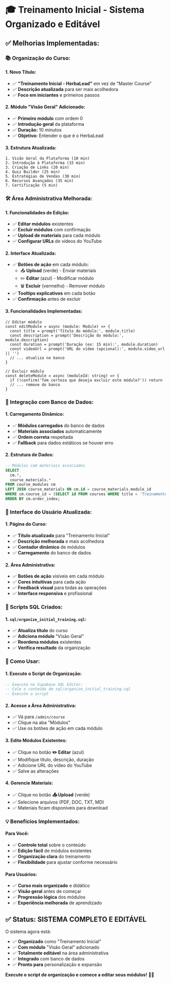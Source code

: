 # 🎓 Treinamento Inicial - Sistema Organizado e Editável

## ✅ **Melhorias Implementadas:**

### **📚 Organização do Curso:**

#### **1. Novo Título:**
- ✅ **"Treinamento Inicial - HerbaLead"** em vez de "Master Course"
- ✅ **Descrição atualizada** para ser mais acolhedora
- ✅ **Foco em iniciantes** e primeiros passos

#### **2. Módulo "Visão Geral" Adicionado:**
- ✅ **Primeiro módulo** com ordem 0
- ✅ **Introdução geral** da plataforma
- ✅ **Duração:** 10 minutos
- ✅ **Objetivo:** Entender o que é o HerbaLead

#### **3. Estrutura Atualizada:**
```
1. Visão Geral da Plataforma (10 min)
2. Introdução à Plataforma (15 min)
3. Criação de Links (20 min)
4. Quiz Builder (25 min)
5. Estratégias de Vendas (30 min)
6. Recursos Avançados (35 min)
7. Certificação (5 min)
```

### **🛠️ Área Administrativa Melhorada:**

#### **1. Funcionalidades de Edição:**
- ✅ **Editar módulos** existentes
- ✅ **Excluir módulos** com confirmação
- ✅ **Upload de materiais** para cada módulo
- ✅ **Configurar URLs** de vídeos do YouTube

#### **2. Interface Atualizada:**
- ✅ **Botões de ação** em cada módulo:
  - 📤 **Upload** (verde) - Enviar materiais
  - ✏️ **Editar** (azul) - Modificar módulo
  - 🗑️ **Excluir** (vermelho) - Remover módulo
- ✅ **Tooltips explicativos** em cada botão
- ✅ **Confirmação** antes de excluir

#### **3. Funcionalidades Implementadas:**
```tsx
// Editar módulo
const editModule = async (module: Module) => {
  const title = prompt('Título do módulo:', module.title)
  const description = prompt('Descrição do módulo:', module.description)
  const duration = prompt('Duração (ex: 15 min):', module.duration)
  const videoUrl = prompt('URL do vídeo (opcional):', module.video_url || '')
  // ... atualiza no banco
}

// Excluir módulo
const deleteModule = async (moduleId: string) => {
  if (!confirm('Tem certeza que deseja excluir este módulo?')) return
  // ... remove do banco
}
```

### **🔄 Integração com Banco de Dados:**

#### **1. Carregamento Dinâmico:**
- ✅ **Módulos carregados** do banco de dados
- ✅ **Materiais associados** automaticamente
- ✅ **Ordem correta** respeitada
- ✅ **Fallback** para dados estáticos se houver erro

#### **2. Estrutura de Dados:**
```sql
-- Módulos com materiais associados
SELECT 
  cm.*,
  course_materials.*
FROM course_modules cm
LEFT JOIN course_materials ON cm.id = course_materials.module_id
WHERE cm.course_id = (SELECT id FROM courses WHERE title = 'Treinamento Inicial - HerbaLead')
ORDER BY cm.order_index;
```

### **📱 Interface do Usuário Atualizada:**

#### **1. Página do Curso:**
- ✅ **Título atualizado** para "Treinamento Inicial"
- ✅ **Descrição melhorada** e mais acolhedora
- ✅ **Contador dinâmico** de módulos
- ✅ **Carregamento** do banco de dados

#### **2. Área Administrativa:**
- ✅ **Botões de ação** visíveis em cada módulo
- ✅ **Cores intuitivas** para cada ação
- ✅ **Feedback visual** para todas as operações
- ✅ **Interface responsiva** e profissional

### **🚀 Scripts SQL Criados:**

#### **1. `sql/organize_initial_training.sql`:**
- ✅ **Atualiza título** do curso
- ✅ **Adiciona módulo** "Visão Geral"
- ✅ **Reordena módulos** existentes
- ✅ **Verifica resultado** da organização

### **🎯 Como Usar:**

#### **1. Execute o Script de Organização:**
```sql
-- Execute no Supabase SQL Editor:
-- Cole o conteúdo de sql/organize_initial_training.sql
-- Execute o script
```

#### **2. Acesse a Área Administrativa:**
- ✅ Vá para `/admin/course`
- ✅ Clique na aba "Módulos"
- ✅ Use os botões de ação em cada módulo

#### **3. Edite Módulos Existentes:**
- ✅ Clique no botão **✏️ Editar** (azul)
- ✅ Modifique título, descrição, duração
- ✅ Adicione URL do vídeo do YouTube
- ✅ Salve as alterações

#### **4. Gerencie Materiais:**
- ✅ Clique no botão **📤 Upload** (verde)
- ✅ Selecione arquivos (PDF, DOC, TXT, MD)
- ✅ Materiais ficam disponíveis para download

### **💡 Benefícios Implementados:**

#### **Para Você:**
- ✅ **Controle total** sobre o conteúdo
- ✅ **Edição fácil** de módulos existentes
- ✅ **Organização clara** do treinamento
- ✅ **Flexibilidade** para ajustar conforme necessário

#### **Para Usuários:**
- ✅ **Curso mais organizado** e didático
- ✅ **Visão geral** antes de começar
- ✅ **Progressão lógica** dos módulos
- ✅ **Experiência melhorada** de aprendizado

## ✅ **Status: SISTEMA COMPLETO E EDITÁVEL**

O sistema agora está:
- ✅ **Organizado** como "Treinamento Inicial"
- ✅ **Com módulo** "Visão Geral" adicionado
- ✅ **Totalmente editável** na área administrativa
- ✅ **Integrado** com banco de dados
- ✅ **Pronto para** personalização e expansão

**Execute o script de organização e comece a editar seus módulos!** 🎯✨

















